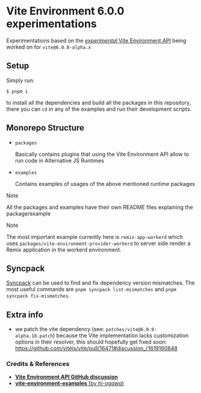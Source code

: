 # Vite Environment 6.0.0 experimentations

Experimentations based on the [_experimental_ Vite Environment API](https://deploy-preview-16471--vite-docs-main.netlify.app/guide/api-vite-environment.html) being worked on for `vite@6.0.0-alpha.x`

## Setup

Simply run:

```
$ pnpm i
```

to install all the dependencies and build all the packages in this repository, there you can `cd` in any of the examples and run their development scripts.

## Monorepo Structure

- `packages`

  Basically contains plugins that using the Vite Environment API allow to run code in Alternative JS Runtimes

- `examples`

  Contains examples of usages of the above mentioned runtime packages

> [!NOTE]
> All the packages and examples have their own README files explaining the package/example

> [!NOTE]
> The most important example currently here is `remix-app-workerd` which uses `packages/vite-environment-provider-workerd` to server side render a Remix application in the workerd environment.

## Syncpack

[Syncpack](https://jamiemason.github.io/syncpack/) can be used to find and fix dependency version mismatches. The most useful commands are `pnpm syncpack list-mismatches` and `pnpm syncpack fix-mismatches`.

## Extra info

- we patch the vite dependency (see: `patches/vite@6.0.0-alpha.18.patch`) because the Vite implementation lacks customization options in their resolver, this should hopefully get fixed soon: https://github.com/vitejs/vite/pull/16471#discussion_r1619160848

### Credits & References

- [**Vite Environment API GitHub discussion**](https://github.com/vitejs/vite/discussions/16358)
- [**vite-environment-examples** (by _hi-ogawa_)](https://github.com/hi-ogawa/vite-environment-examples)
